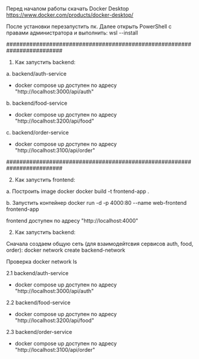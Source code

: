 Перед началом работы скачать Docker Desktop 
https://www.docker.com/products/docker-desktop/

После установки перезапустить пк. 
Далее открыть PowerShell с правами администратора и выполнить: 
wsl --install

#########################################################################
1. Как запустить backend:

a. backend/auth-service
- docker compose up
доступен по адресу "http://localhost:3000/api/auth"

b. backend/food-service
- docker compose up
доступен по адресу "http://localhost:3200/api/food"

c. backend/order-service
- docker compose up
доступен по адресу "http://localhost:3100/api/order"

#########################################################################

2. Как запустить frontend:

a. Построить image docker
docker build -t frontend-app .

b. Запустить контейнер
docker run -d -p 4000:80 --name web-frontend frontend-app

frontend доступен по адресу "http://localhost:4000"

2. Как запустить backend:

Сначала создаем общую сеть (для взаимодейтсвия сервисов auth, food, order):
docker network create backend-network

Проверка
docker network ls

2.1 backend/auth-service
- docker compose up
доступен по адресу "http://localhost:3000/api/auth"

2.2 backend/food-service
- docker compose up
доступен по адресу "http://localhost:3200/api/food"

2.3 backend/order-service
- docker compose up
доступен по адресу "http://localhost:3100/api/order"
